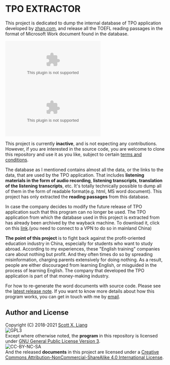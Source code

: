 # TPO EXTRACTOR

This project is dedicated to dump the internal database of TPO application developed by [zhan.com](http://zhan.com), and release all the TOEFL reading passages in the format of Microsoft Work document found in the database. 

![GitHub release (latest by date and asset)](https://img.shields.io/github/downloads/scottpedia/tpoextractor/latest/MicrosoftWord.zip?label=DOWNLOAD%20ZIP%20FILE&style=for-the-badge) ![GitHub release (latest by date and asset)](https://img.shields.io/github/downloads/scottpedia/tpoextractor/latest/MicrosoftWord.zip?label=%E4%B8%8B%E8%BD%BD%E5%8E%8B%E7%BC%A9%E5%8C%85&style=for-the-badge)

This project is currently **inactive**, and is not expecting any contributions. However, if you are interested in the source code, you are welcome to clone this repository and use it as you like, subject to certain [terms and conditions](#LICENSE).

The database as I mentioned contains almost all the data, or the links to the data, that are used by the TPO application. That includes **listening materials in the form of audio recording**, **listening transcripts**, **translation of the listening transcripts**, etc. It's totally technically possible to dump all of them in the form of readable format(e.g. html, MS word document). This project has only extracted the **reading passages** from this database.

In case the company decides to modify the future release of TPO application such that this program can no longer be used. The TPO application from which the database used in this project is extracted from has already been archived by the wayback machine. To download it, click on this [link](https://web.archive.org/web/20201102221937/http://cdn-tiku.zhan.com/pc/%E5%B0%8F%E7%AB%99%E6%89%98%E7%A6%8FPC%E7%89%88-2.2.3.dmg).(you need to connect to a VPN to do so in mainland China)

**The point of this project** is to fight back against the profit-oriented education industry in China, especially for students who want to study abroad. According to my experiences, these "English training" companies care about nothing but profit. And they often times do so by spreading misinformation, charging parents extensively for doing nothing. As a result, people are either discouraged from learning English, or misguided in the process of learning English. The company that developed the TPO application is part of that money-making industry. 

For how to re-generate the word documents with source code. Please see the [latest release note](https://github.com/Scottpedia/TpoExtractor/releases). If you want to know more details about how this program works, you can get in touch with me by [email](#author-and-license).

## Author and License

Copyright (C) 2018-2021 [Scott X. Liang](https://github.com/scottpedia)   
![GPL3](https://www.gnu.org/graphics/gplv3-with-text-84x42.png)   
Except where otherwise noted, the **program** in this repository is licensed under [GNU General Public License Version 3](https://www.gnu.org/licenses/gpl-3.0.txt).   
![CC-BY-NC-SA](https://licensebuttons.net/l/by-nc-sa/4.0/88x31.png)   
And the released **documents** in this project are licensed under a [Creative Commons Attribution-NonCommercial-ShareAlike 4.0 International License](http://creativecommons.org/licenses/by-nc-sa/4.0/). 